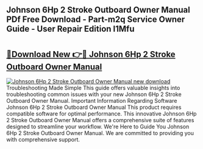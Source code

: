 ## Johnson 6Hp 2 Stroke Outboard Owner Manual PDf Free Download - Part-m2q Service Owner Guide - User Repair Edition I1Mfu

# <h2><a href="http://bc82691.oget.top/?id=Johnson+6Hp+2+Stroke+Outboard+Owner+Manual">🔗Download New 👉🔴 Johnson 6Hp 2 Stroke Outboard Owner Manual</a></h2>

[![Johnson 6Hp 2 Stroke Outboard Owner Manual new download](https://i.imgur.com/5g1atiW.png)](http://bc82691.oget.top/?id=Johnson+6Hp+2+Stroke+Outboard+Owner+Manual)
Troubleshooting Made Simple This guide offers valuable insights into troubleshooting common issues with your new Johnson 6Hp 2 Stroke Outboard Owner Manual. Important Information Regarding Software Johnson 6Hp 2 Stroke Outboard Owner Manual This product requires compatible software for optimal performance. This innovative Johnson 6Hp 2 Stroke Outboard Owner Manual offers a comprehensive suite of features designed to streamline your workflow. We're Here to Guide You Johnson 6Hp 2 Stroke Outboard Owner Manual. We are committed to providing you with comprehensive support.

